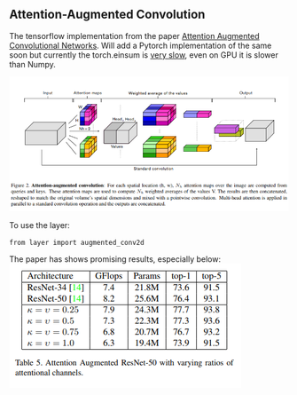 ## Attention-Augmented Convolution
The tensorflow implementation from the paper [Attention Augmented Convolutional Networks](https://arxiv.org/pdf/1904.09925v1.pdf). Will add a Pytorch implementation of the same soon but currently the torch.einsum is [very slow](https://github.com/pytorch/pytorch/issues/10661), even on GPU it is slower than Numpy.

![Attention-Augmented Convolution](fig/aac.png)

To use the layer:
```
from layer import augmented_conv2d
```
The paper has shows promising results, especially below:
![ResNet-50 improvements](fig/res.png)
